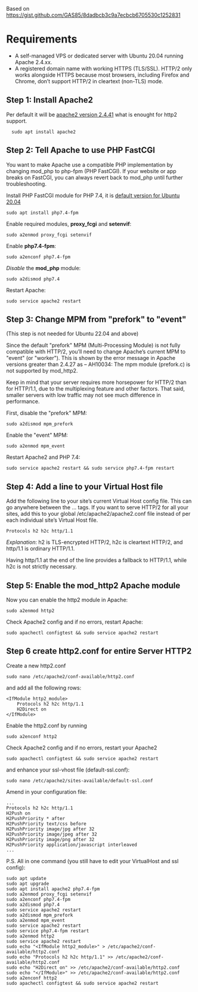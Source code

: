 Based on https://gist.github.com/GAS85/8dadbcb3c9a7ecbcb6705530c1252831

# Requirements

* A self-managed VPS or dedicated server with Ubuntu 20.04 running Apache 2.4.xx.
* A registered domain name with working HTTPS (TLS/SSL). HTTP/2 only works alongside HTTPS because most browsers, including Firefox and Chrome, don’t support HTTP/2 in cleartext (non-TLS) mode.

## Step 1: Install Apache2

Per default it will be [apache2 version 2.4.41](https://packages.ubuntu.com/focal/web/apache2) what is enought for http2 support.

      sudo apt install apache2

## Step 2: Tell Apache to use PHP FastCGI

You want to make Apache use a compatible PHP implementation by changing mod_php to php-fpm (PHP FastCGI). If your website or app breaks on FastCGI, you can always revert back to mod_php until further troubleshooting.

Install PHP FastCGI module for PHP 7.4, it is [default version for Ubuntu 20.04](https://packages.ubuntu.com/focal/php/php-fpm)

    sudo apt install php7.4-fpm 

Enable required modules, **proxy_fcgi** and **setenvif**:

    sudo a2enmod proxy_fcgi setenvif

Enable **php7.4-fpm**:

    sudo a2enconf php7.4-fpm 

_Disable_ the **mod_php** module:

    sudo a2dismod php7.4

Restart Apache:

    sudo service apache2 restart

## Step 3: Change MPM from "prefork" to "event"

(This step is not needed for Ubuntu 22.04 and above)

Since the default "prefork" MPM (Multi-Processing Module) is not fully compatible with HTTP/2, you’ll need to change Apache’s current MPM to "event" (or "worker"). This is shown by the error message in Apache versions greater than 2.4.27 as – AH10034: The mpm module (prefork.c) is not supported by mod_http2.

Keep in mind that your server requires more horsepower for HTTP/2 than for HTTP/1.1, due to the multiplexing feature and other factors. That said, smaller servers with low traffic may not see much difference in performance.

First, disable the "prefork" MPM:

    sudo a2dismod mpm_prefork 

Enable the "event" MPM:

    sudo a2enmod mpm_event 

Restart Apache2 and PHP 7.4:

    sudo service apache2 restart && sudo service php7.4-fpm restart

## Step 4: Add a line to your Virtual Host file

Add the following line to your site’s current Virtual Host config file. This can go anywhere between the <VirtualHost>...</VirtualHost> tags. If you want to serve HTTP/2 for all your sites, add this to your global /etc/apache2/apache2.conf file instead of per each individual site’s Virtual Host file.

    Protocols h2 h2c http/1.1

_Explanation_: h2 is TLS-encrypted HTTP/2, h2c is cleartext HTTP/2, and http/1.1 is ordinary HTTP/1.1.

Having http/1.1 at the end of the line provides a fallback to HTTP/1.1, while h2c is not strictly necessary.

## Step 5: Enable the mod_http2 Apache module

Now you can enable the http2 module in Apache:

    sudo a2enmod http2

Check Apache2 config and if no errors, restart Apache:

    sudo apachectl configtest && sudo service apache2 restart

## Step 6 create http2.conf for entire Server HTTP2

Create a new http2.conf

    sudo nano /etc/apache2/conf-available/http2.conf

and add all the following rows:

    <IfModule http2_module>
        Protocols h2 h2c http/1.1
        H2Direct on
    </IfModule>

Enable the http2.conf by running

    sudo a2enconf http2

Check Apache2 config and if no errors, restart your Apache2

    sudo apachectl configtest && sudo service apache2 restart
    
and enhance your ssl-vhost file (default-ssl.conf):

    sudo nano /etc/apache2/sites-available/default-ssl.conf

Amend in your configuration file:

    ...
    Protocols h2 h2c http/1.1
    H2Push on
    H2PushPriority * after
    H2PushPriority text/css before
    H2PushPriority image/jpg after 32
    H2PushPriority image/jpeg after 32
    H2PushPriority image/png after 32
    H2PushPriority application/javascript interleaved
    ...

P.S. All in one command (you still have to edit your VirtualHost and ssl config):

    sudo apt update
    sudo apt upgrade
    sudo apt install apache2 php7.4-fpm 
    sudo a2enmod proxy_fcgi setenvif
    sudo a2enconf php7.4-fpm 
    sudo a2dismod php7.4 
    sudo service apache2 restart
    sudo a2dismod mpm_prefork 
    sudo a2enmod mpm_event 
    sudo service apache2 restart 
    sudo service php7.4-fpm restart
    sudo a2enmod http2
    sudo service apache2 restart
    sudo echo "<IfModule http2_module>" > /etc/apache2/conf-available/http2.conf
    sudo echo "Protocols h2 h2c http/1.1" >> /etc/apache2/conf-available/http2.conf
    sudo echo "H2Direct on" >> /etc/apache2/conf-available/http2.conf
    sudo echo "</IfModule>" >> /etc/apache2/conf-available/http2.conf
    sudo a2enconf http2
    sudo apachectl configtest && sudo service apache2 restart